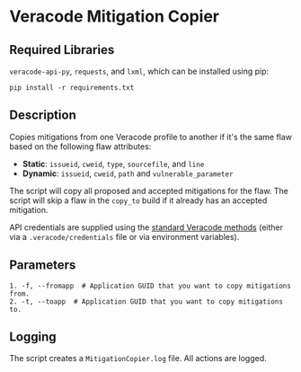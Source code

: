 # Veracode Mitigation Copier

## Required Libraries

`veracode-api-py`, `requests`, and `lxml`, which can be installed using pip:

    pip install -r requirements.txt

## Description

Copies mitigations from one Veracode profile to another if it's the same flaw based on the following flaw attributes:

- **Static**: `issueid`, `cweid`, `type`, `sourcefile`, and `line`
- **Dynamic**: `issueid`, `cweid`, `path` and `vulnerable_parameter`

The script will copy all proposed and accepted mitigations for the flaw. The script will skip a flaw in the `copy_to` build if it already has an accepted mitigation.

API credentials are supplied using the [standard Veracode methods](https://help.veracode.com/go/c_configure_api_cred_file) (either via a `.veracode/credentials` file or via environment variables).

## Parameters

    1. -f, --fromapp  # Application GUID that you want to copy mitigations from.
    2. -t, --toapp  # Application GUID that you want to copy mitigations to.

## Logging

The script creates a `MitigationCopier.log` file. All actions are logged.
